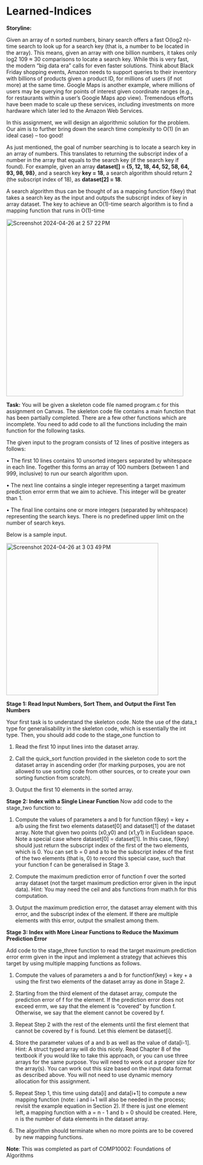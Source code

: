 # Learned-Indices

**Storyline:**

Given an array of n sorted numbers, binary search offers a fast O(log2 n)-time search to look up for a search key (that is, a number to be located in the array). This means, given an array with one billion numbers, it takes only log2 109 ≈ 30 comparisons to locate a search key. While this is very fast, the modern “big data era” calls for even faster solutions. Think about Black Friday shopping events, Amazon needs to support queries to their inventory with billions of products given a product ID, for millions of users (if not more) at the same time. Google Maps is another example, where millions of users may be querying for points of interest given coordinate ranges (e.g., for restaurants within a user’s Google Maps app view). Tremendous efforts have been made to scale up these services, including investments on more hardware which later led to the Amazon Web Services.

In this assignment, we will design an algorithmic solution for the problem. Our aim is to further bring down the search time complexity to O(1) (in an ideal case) – too good!

As just mentioned, the goal of number searching is to locate a search key in an array of numbers. This translates to returning the subscript index of a number in the array that equals to the search key (if the search key if found). For example, given an array **dataset[] = {5, 12, 18, 44, 52, 58, 64, 93, 98, 98}**, and a search key **key = 18**, a search algorithm should return 2 (the subscript index of 18), as **dataset[2] = 18**.

A search algorithm thus can be thought of as a mapping function f(key) that takes a search key as the input and outputs the subscript index of key in array dataset. The key to achieve an O(1)-time search algorithm is to find a mapping function that runs in O(1)-time

<img width="467" alt="Screenshot 2024-04-26 at 2 57 22 PM" src="https://github.com/eugeneyap03/Learned-Indices/assets/167855582/7638e653-03d6-4c5e-8e8c-bba46cc25579">

**Task:**
You will be given a skeleton code file named program.c for this assignment on Canvas. The skeleton code file contains a main function that has been partially completed. There are a few other functions which are incomplete. You need to add code to all the functions including the main function for the following tasks.

The given input to the program consists of 12 lines of positive integers as follows:

• The first 10 lines contains 10 unsorted integers separated by whitespace in each line. Together this forms an array of 100 numbers (between 1 and 999, inclusive) to run our search algorithm upon.

• The next line contains a single integer representing a target maximum prediction error errm that we aim to achieve. This integer will be greater than 1.

• The final line contains one or more integers (separated by whitespace) representing the search keys. There is no predefined upper limit on the number of search keys.

Below is a sample input.

<img width="401" alt="Screenshot 2024-04-26 at 3 03 49 PM" src="https://github.com/eugeneyap03/Learned-Indices/assets/167855582/72c22107-ec00-4889-8bd9-4cfed86df54f">

**Stage 1: Read Input Numbers, Sort Them, and Output the First Ten Numbers**

Your first task is to understand the skeleton code. Note the use of the data_t type for generalisability in the skeleton code, which is essentially the int type. Then, you should add code to the stage_one function to 

1. Read the first 10 input lines into the dataset array.

2. Call the quick_sort function provided in the skeleton code to sort the dataset array in ascending order (for marking purposes, you are not allowed to use sorting code from other sources, or to create your own sorting function from scratch).

3. Output the first 10 elements in the sorted array.

**Stage 2: Index with a Single Linear Function**
Now add code to the stage_two function to:

1. Compute the values of parameters a and b for function f(key) = key + a/b using the first two elements dataset[0] and dataset[1] of the dataset array. Note that given two points (x0,y0) and (x1,y1) in Euclidean space.
Note a special case where dataset[0] = dataset[1]. In this case, f(key) should just return the subscript index of the first of the two elements, which is 0. You can set b = 0 and a to be the subscript index of the first of the two elements (that is, 0) to record this special case, such that your function f can be generalised in Stage 3.

2. Compute the maximum prediction error of function f over the sorted array dataset (not the target maximum prediction error given in the input data). Hint: You may need the ceil and abs functions from math.h for this computation.
   
3. Output the maximum prediction error, the dataset array element with this error, and the subscript index of the element. If there are multiple elements with this error, output the smallest among them.

**Stage 3: Index with More Linear Functions to Reduce the Maximum Prediction Error**

Add code to the stage_three function to read the target maximum prediction error errm given in the input and implement a strategy that achieves this target by using multiple mapping functions as follows.
1. Compute the values of parameters a and b for functionf(key) = key + a using the first two elements of the dataset array as done in Stage 2.

2. Starting from the third element of the dataset array, compute the prediction error of f for the element. If the prediction error does not exceed errm, we say that the element is “covered” by function f. Otherwise, we say that the element cannot be covered by f.
   
3. Repeat Step 2 with the rest of the elements until the first element that cannot be covered by f is found. Let this element be dataset[i].

4. Store the parameter values of a and b as well as the value of data[i-1]. Hint: A struct typed array will do this nicely. Read Chapter 8 of the textbook if you would like to take this approach, or you can use three arrays for the same purpose. You will need to work out a proper size for the array(s). You can work out this size based on the input data format as described above. You will not need to use dynamic memory allocation for this assignment.
   
5. Repeat Step 1, this time using data[i] and data[i+1] to compute a new mapping function (note: i and i+1 will also be needed in the process; revisit the example equation in Section 2). If there is just one element left, a mapping function with a = n - 1 and b = 0 should be created. Here, n is the number of data elements in the dataset array.
   
6. The algorithm should terminate when no more points are to be covered by new mapping functions.


**Note**: This was completed as part of COMP10002: Foundations of Algorithms
